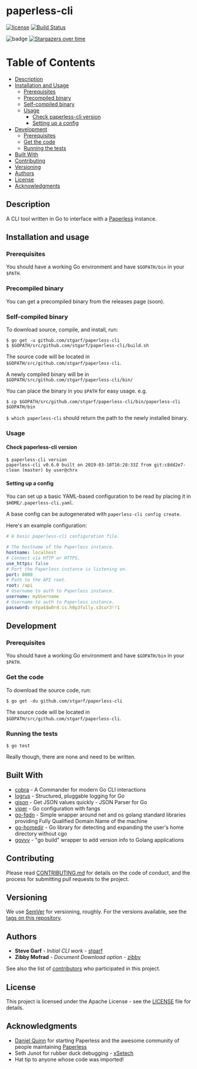 # paperless-cli
[![license](https://img.shields.io/badge/license-Apache%20v2-success.svg)](https://raw.githubusercontent.com/stgarf/paperless-cli/master/LICENSE)
[![Build Status](https://travis-ci.org/stgarf/paperless-cli.svg?branch=master)](https://travis-ci.org/stgarf/paperless-cli)

![badge](https://img.shields.io/badge/stargazers-over%20time-yellow)
[![Stargazers over time](https://starchart.cc/stgarf/paperless-cli.svg)](https://starchart.cc/stgarf/paperless-cli)


# Table of Contents

- [Description](#description)
- [Installation and Usage](#Installation-and-usage)
  * [Prerequisites](#prerequisites)
  * [Precompiled binary](#precompiled-binary)
  * [Self-compiled binary](#self-compiled-binary)
  * [Usage](#usage)
    - [Check paperless-cli version](#check-paperless-cli-version)
    - [Setting up a config](#setting-up-a-config)
- [Development](#development)
  * [Prerequisites](#prerequisites)
  * [Get the code](#get-the-code)
  * [Running the tests](#running-the-tests)
- [Built With](#built-with)
- [Contributing](#contributing)
- [Versioning](#versioning)
- [Authors](#authors)
- [License](#license)
- [Acknowledgments](#acknowledgments)


## Description

A CLI tool written in Go to interface with a [Paperless](https://github.com/the-paperless-project/paperless) instance.

## Installation and usage

### Prerequisites

You should have a working Go environment and have `$GOPATH/bin` in your `$PATH`.

### Precompiled binary

You can get a precompiled binary from the releases page (soon).

### Self-compiled binary

To download source, compile, and install, run:
```shell
$ go get -u github.com/stgarf/paperless-cli
$ $GOPATH/src/github.com/stgarf/paperless-cli/build.sh
```

The source code will be located in `$GOPATH/src/github.com/stgarf/paperless-cli`.

A newly compiled binary will be in `$GOPATH/src/github.com/stgarf/paperless-cli/bin/`

You can place the binary in you `$PATH` for easy usage. e.g.

`$ cp $GOPATH/src/github.com/stgarf/paperless-cli/bin/paperless-cli $GOPATH/bin`

`$ which paperless-cli` should return the path to the newly installed binary.

### Usage

#### Check paperless-cli version

```shell
$ paperless-cli version
paperless-cli v0.6.0 built on 2019-03-10T16:28:33Z from git:c8dd2e7-clean (master) by user@chrx
```

#### Setting up a config

You can set up a basic YAML-based configuration to be read by placing it in
`$HOME/.paperless-cli.yaml`.

A base config can be autogenerated with `paperless-cli config create`.

Here's an example configuration:
```yaml
# A basic paperless-cli configuration file.

# The hostname of the Paperless instance.
hostname: localhost
# Connect via HTTP or HTTPS.
use_https: false
# Port the Paperless instance is listening on.
port: 8000
# Path to the API root.
root: /api
# Username to auth to Paperless instance.
username: myUsername
# Username to auth to Paperless instance.
password: mYpa$$w0rd.is.h0p3fully.s3cur3!!1
```
## Development

### Prerequisites

You should have a working Go environment and have `$GOPATH/bin` in your `$PATH`.

### Get the code

To download the source code, run:
```shell
$ go get -du github.com/stgarf/paperless-cli
```

The source code will be located in `$GOPATH/src/github.com/stgarf/paperless-cli`.

### Running the tests

`$ go test`

Really though, there are none and need to be written.

## Built With

* [cobra](https://github.com/spf13/cobra) - A Commander for modern Go CLI interactions
* [logrus](https://github.com/sirupsen/logrus) - Structured, pluggable logging for Go
* [gjson](https://github.com/tidwall/gjson) - Get JSON values quickly - JSON Parser for Go
* [viper](https://github.com/spf13/viper) - Go configuration with fangs
* [go-fqdn](https://github.com/Showmax/go-fqdn) - Simple wrapper around net and os golang standard libraries providing Fully Qualified Domain Name of the machine
* [go-homedir](https://github.com/mitchellh/go-homedir) - Go library for detecting and expanding the user's home directory without cgo
* [govvv](https://github.com/ahmetb/govvv) - "go build" wrapper to add version info to Golang applications

## Contributing

Please read [CONTRIBUTING.md](CONTRIBUTING.md) for details on the code of conduct, and the process for submitting pull requests to the project.

## Versioning

We use [SemVer](https://semver.org/) for versioning, roughly. For the versions available, see the [tags on this repository](https://github.com/stgarf/paperless-cli/tags).

## Authors

* **Steve Garf** - *Initial CLI work* - [stgarf](https://github.com/stgarf)
* **Zibby Mofrad** - *Document Download option* - [zibby](https://github.com/zibby)

See also the list of [contributors](https://github.com/stgarf/paperless-cli/contributors) who participated in this project.

## License

This project is licensed under the Apache License - see the [LICENSE](LICENSE) file for details.

## Acknowledgments

* [Daniel Quinn](https://github.com/danielquinn) for starting Paperless and the awesome community of people maintaining [Paperless](https://github.com/the-paperless-project/paperless)
* Seth Junot for rubber duck debugging - [xSetech](https://github.com/xSetech)
* Hat tip to anyone whose code was imported!
